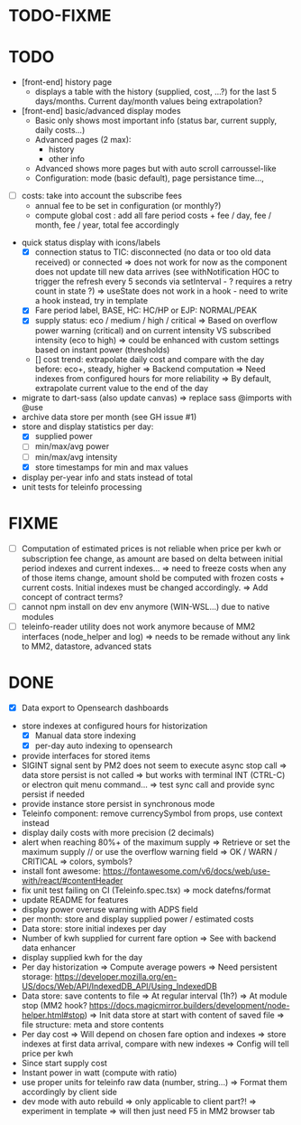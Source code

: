 TODO-FIXME
==========

# TODO
- [front-end] history page
  - displays a table with the history (supplied, cost, ...?) for the last 5 days/months. Current day/month values being extrapolation?
- [front-end] basic/advanced display modes
  - Basic only shows most important info (status bar, current supply, daily costs...)
  - Advanced pages (2 max):
    - history
    - other info
  - Advanced shows more pages but with auto scroll carroussel-like
  - Configuration: mode (basic default), page persistance time..., 
- [ ] costs: take into account the subscribe fees
  - annual fee to be set in configuration (or monthly?)
  - compute global cost : add all fare period costs + fee / day, fee / month, fee / year, total fee accordingly 
- quick status display with icons/labels
  - [x] connection status to TIC: disconnected (no data or too old data received) or connected
    => does not work for now as the component does not update till new data arrives (see withNotification HOC to trigger the refresh every 5 seconds via setInterval - ? requires a retry count in state ?)
    => useState does not work in a hook - need to write a hook instead, try in template
  - [x] Fare period label, BASE, HC: HC/HP or EJP: NORMAL/PEAK
  - [x] supply status: eco / medium / high / critical
    => Based on overflow power warning (critical) and on current intensity VS subscribed intensity (eco to high)
    => could be enhanced with custom settings based on instant power (thresholds)
  - [] cost trend: extrapolate daily cost and compare with the day before: eco+, steady, higher
    => Backend computation
    => Need indexes from configured hours for more reliability
    => By default, extrapolate current value to the end of the day
- migrate to dart-sass (also update canvas)
  => replace sass @imports with @use
- archive data store per month (see GH issue #1)
- store and display statistics per day:
  - [x] supplied power
  - [ ] min/max/avg power 
  - [ ] min/max/avg intensity
  - [x] store timestamps for min and max values
- display per-year info and stats instead of total
- unit tests for teleinfo processing

# FIXME
- [ ] Computation of estimated prices is not reliable when price per kwh or subscription fee change, as amount are based on delta between initial period indexes and current indexes... => need to freeze costs when any of those items change, amount shold be computed with frozen costs + current costs. Initial indexes must be changed accordingly.
  => Add concept of contract terms?
- [ ] cannot npm install on dev env anymore (WIN-WSL...) due to native modules
- [ ] teleinfo-reader utility does not work anymore because of MM2 interfaces (node_helper and log)
  => needs to be remade without any link to MM2, datastore, advanced stats

# DONE
- [x] Data export to Opensearch dashboards
- store indexes at configured hours for historization
  - [x] Manual data store indexing
  - [x] per-day auto indexing to opensearch
- provide interfaces for stored items
- SIGINT signal sent by PM2 does not seem to execute async stop call
  => data store persist is not called
  => but works with terminal INT (CTRL-C) or electron quit menu command...
  => test sync call and provide sync persist if needed
- provide instance store persist in synchronous mode
- Teleinfo component: remove currencySymbol from props, use context instead
- display daily costs with more precision (2 decimals)
- alert when reaching 80%+ of the maximum supply
  => Retrieve or set the maximum supply // or use the overflow warning field
  => OK / WARN / CRITICAL
  => colors, symbols?
- install font awesome: https://fontawesome.com/v6/docs/web/use-with/react/#contentHeader
- fix unit test failing on CI (Teleinfo.spec.tsx) 
  => mock datefns/format
- update README for features
- display power overuse warning with ADPS field
- per month: store and display supplied power / estimated costs
- Data store: store initial indexes per day
- Number of kwh supplied for current fare option
  => See with backend data enhancer
- display supplied kwh for the day
- Per day historization
  => Compute average powers
  => Need persistent storage: https://developer.mozilla.org/en-US/docs/Web/API/IndexedDB_API/Using_IndexedDB
- Data store: save contents to file
  => At regular interval (1h?)
  => At module stop (MM2 hook? https://docs.magicmirror.builders/development/node-helper.html#stop)
  => Init data store at start with content of saved file
  => file structure: meta and store contents
- Per day cost
  => Will depend on chosen fare option and indexes
  => store indexes at first data arrival, compare with new indexes
  => Config will tell price per kwh 
- Since start supply cost
- Instant power in watt (compute with ratio)
- use proper units for teleinfo raw data (number, string...)
  => Format them accordingly by client side
- dev mode with auto rebuild
  => only applicable to client part?!
  => experiment in template
  => will then just need F5 in MM2 browser tab
